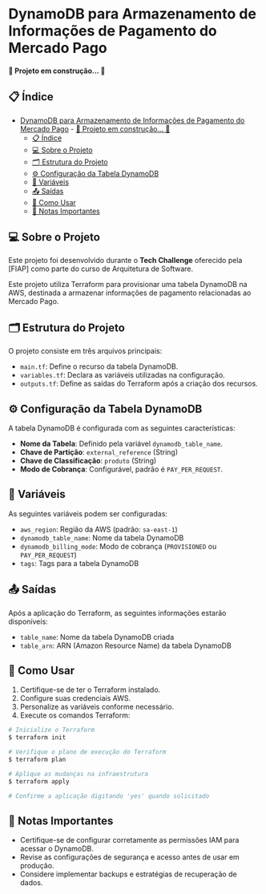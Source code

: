 # DynamoDB para Armazenamento de Informações de Pagamento do Mercado Pago 

#### 🚧 Projeto em construção... 🚧

## 📋 Índice

- [DynamoDB para Armazenamento de Informações de Pagamento do Mercado Pago](#dynamodb-para-armazenamento-de-informações-de-pagamento-do-mercado-pago)
      - [🚧 Projeto em construção... 🚧](#-projeto-em-construção-)
  - [📋 Índice](#-índice)
  - [💻 Sobre o Projeto](#-sobre-o-projeto)
  - [🗂 Estrutura do Projeto](#-estrutura-do-projeto)
  - [⚙️ Configuração da Tabela DynamoDB](#️-configuração-da-tabela-dynamodb)
  - [🔧 Variáveis](#-variáveis)
  - [📤 Saídas](#-saídas)
  - [🚀 Como Usar](#-como-usar)
  - [📝 Notas Importantes](#-notas-importantes)

## 💻 Sobre o Projeto

Este projeto foi desenvolvido durante o **Tech Challenge** oferecido pela [FIAP] como parte do curso de Arquitetura de Software.

Este projeto utiliza Terraform para provisionar uma tabela DynamoDB na AWS, destinada a armazenar informações de pagamento relacionadas ao Mercado Pago.

## 🗂 Estrutura do Projeto

O projeto consiste em três arquivos principais:

- `main.tf`: Define o recurso da tabela DynamoDB.
- `variables.tf`: Declara as variáveis utilizadas na configuração.
- `outputs.tf`: Define as saídas do Terraform após a criação dos recursos.

## ⚙️ Configuração da Tabela DynamoDB

A tabela DynamoDB é configurada com as seguintes características:

- **Nome da Tabela**: Definido pela variável `dynamodb_table_name`.
- **Chave de Partição**: `external_reference` (String)
- **Chave de Classificação**: `produto` (String)
- **Modo de Cobrança**: Configurável, padrão é `PAY_PER_REQUEST`.

## 🔧 Variáveis

As seguintes variáveis podem ser configuradas:

- `aws_region`: Região da AWS (padrão: `sa-east-1`)
- `dynamodb_table_name`: Nome da tabela DynamoDB
- `dynamodb_billing_mode`: Modo de cobrança (`PROVISIONED` ou `PAY_PER_REQUEST`)
- `tags`: Tags para a tabela DynamoDB

## 📤 Saídas

Após a aplicação do Terraform, as seguintes informações estarão disponíveis:

- `table_name`: Nome da tabela DynamoDB criada
- `table_arn`: ARN (Amazon Resource Name) da tabela DynamoDB

## 🚀 Como Usar

1. Certifique-se de ter o Terraform instalado.
2. Configure suas credenciais AWS.
3. Personalize as variáveis conforme necessário.
4. Execute os comandos Terraform:

```bash
# Inicialize o Terraform
$ terraform init

# Verifique o plano de execução do Terraform
$ terraform plan

# Aplique as mudanças na infraestrutura
$ terraform apply

# Confirme a aplicação digitando 'yes' quando solicitado
```

## 📝 Notas Importantes

- Certifique-se de configurar corretamente as permissões IAM para acessar o DynamoDB.
- Revise as configurações de segurança e acesso antes de usar em produção.
- Considere implementar backups e estratégias de recuperação de dados.